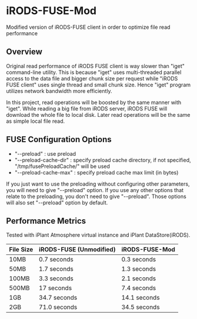 iRODS-FUSE-Mod
==============

Modified version of iRODS-FUSE client in order to optimize file read performance

Overview
--------

Original read performance of iRODS FUSE client is way slower than "iget" command-line utility. This is because "iget" uses multi-threaded parallel access to the data file and bigger chunk size per request while "iRODS FUSE client" uses single thread and small chunk size. Hence "iget" program utilizes network bandwidth more efficiently.

In this project, read operations will be boosted by the same manner with "iget". While reading a big file from iRODS server, iRODS FUSE will download the whole file to local disk. Later read operations will be the same as simple local file read.

FUSE Configuration Options
--------------------------

- "--preload" : use preload
- "--preload-cache-dir" : specify preload cache directory, if not specified, "/tmp/fusePreloadCache/" will be used
- "--preload-cache-max" : specify preload cache max limit (in bytes)

If you just want to use the preloading without configuring other parameters, you will need to give "--preload" option. If you use any other options that relate to the preloading, you don't need to give "--preload". Those options will also set "--preload" option by default.

Performance Metrics
-------------------

Tested with iPlant Atmosphere virtual instance and iPlant DataStore(iRODS).

File Size | iRODS-FUSE (Unmodified) | iRODS-FUSE-Mod
--- | --- | ---
10MB | 0.7 seconds | 0.3 seconds
50MB | 1.7 seconds | 1.3 seconds
100MB | 3.3 seconds | 2.1 seconds
500MB | 17 seconds | 7.4 seconds
1GB | 34.7 seconds | 14.1 seconds
2GB | 71.0 seconds | 34.5 seconds
